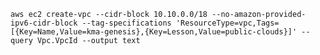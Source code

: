 `aws ec2 create-vpc --cidr-block 10.10.0.0/18 --no-amazon-provided-ipv6-cidr-block --tag-specifications 'ResourceType=vpc,Tags=[{Key=Name,Value=kma-genesis},{Key=Lesson,Value=public-clouds}]' --query Vpc.VpcId --output text`



